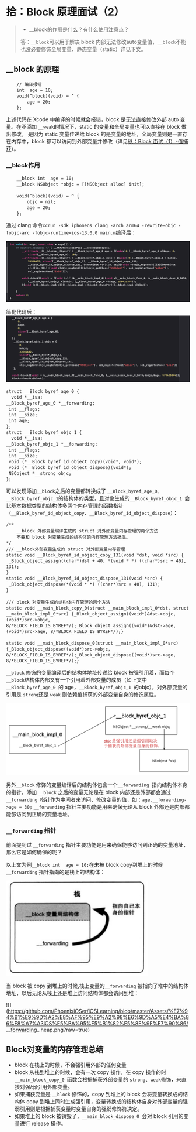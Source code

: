 # 拾：Block 原理面试（2）

> - __block的作用是什么？有什么使用注意点？
> 
> 答：`__block`可以用于解决 block 内部无法修改auto变量值，`__block`不能也没必要修饰全局变量、静态变量（static）详见下文。
> 


## __block 的原理

```	
	// 编译报错
	int  age = 10;
	void(^block)(void) = ^ {
		age = 20;
	};

```

上述代码在 Xcode 中编译的时候就会报错，block 是无法直接修改外部 auto 变量。在不添加 `__weak`的情况下，static 的变量和全局变量也可以直接在 block 做出修改。
是因为 static 变量传递给 block 的是变量的地址，全局变量则是一直存在内存中，block 都可以访问到外部变量并修改（详见[玖：Block 面试（1）-值捕获](https://github.com/PhoenixiOSer/iOSLearning/blob/master/%E7%94%B1%E9%9D%A2%E8%AF%95%E9%A2%98%E6%9D%A5%E4%BA%86%E8%A7%A3iOS%E5%BA%95%E5%B1%82%E5%8E%9F%E7%90%86/%E7%8E%96%EF%BC%9ABlock%20%E9%9D%A2%E8%AF%95%EF%BC%881%EF%BC%89.md)）。


### __block作用

```
	__block int  age = 10;
	__block NSObject *objc = [[NSObject alloc] init];
	
	void(^block)(void) = ^ {
		objc = nil;
		age = 20;
	};
```

通过 clang 命令`xcrun -sdk iphoneos clang -arch arm64 -rewrite-objc -fobjc-arc -fobjc-runtime=ios-13.0.0 main.m`编译后：

![](https://github.com/PhoenixiOSer/iOSLearning/blob/master/Assets/%E7%94%B1%E9%9D%A2%E8%AF%95%E9%A2%98%E6%9D%A5%E4%BA%86%E8%A7%A3iOS%E5%BA%95%E5%B1%82%E5%8E%9F%E7%90%86/__block.png?raw=true)

简化代码后：
![](https://github.com/PhoenixiOSer/iOSLearning/blob/master/Assets/%E7%94%B1%E9%9D%A2%E8%AF%95%E9%A2%98%E6%9D%A5%E4%BA%86%E8%A7%A3iOS%E5%BA%95%E5%B1%82%E5%8E%9F%E7%90%86/__block_simple.png?raw=true)

```
struct __Block_byref_age_0 {
  void *__isa;
__Block_byref_age_0 *__forwarding;
 int __flags;
 int __size;
 int age;
};
struct __Block_byref_objc_1 {
  void *__isa;
__Block_byref_objc_1 *__forwarding;
 int __flags;
 int __size;
 void (*__Block_byref_id_object_copy)(void*, void*);
 void (*__Block_byref_id_object_dispose)(void*);
 NSObject *__strong objc;
};
```

可以发现添加`__block`之后的变量都转换成了 `__Block_byref_age_0`、`__Block_byref_objc_1`的结构体的类型，且对象生成的`__Block_byref_objc_1 `会比基本数据类型的结构体多两个内存管理的函数指针（`__Block_byref_id_object_copy`、`__Block_byref_id_object_dispose`）：

```
/**
	__block 外部变量编译生成的 struct 对外部变量内存管理的两个方法
	不要和 block 对变量生成的结构体的内存管理方法搞混。
*/
/// __block外部变量生成的 struct 对外部变量内存管理
static void __Block_byref_id_object_copy_131(void *dst, void *src) {
 _Block_object_assign((char*)dst + 40, *(void * *) ((char*)src + 40), 131);
}
static void __Block_byref_id_object_dispose_131(void *src) {
 _Block_object_dispose(*(void * *) ((char*)src + 40), 131);
}

/// block 对变量生成的结构体内存管理的两个方法
static void __main_block_copy_0(struct __main_block_impl_0*dst, struct __main_block_impl_0*src) {_Block_object_assign((void*)&dst->objc, (void*)src->objc, 8/*BLOCK_FIELD_IS_BYREF*/);_Block_object_assign((void*)&dst->age, (void*)src->age, 8/*BLOCK_FIELD_IS_BYREF*/);}

static void __main_block_dispose_0(struct __main_block_impl_0*src) {_Block_object_dispose((void*)src->objc, 8/*BLOCK_FIELD_IS_BYREF*/);_Block_object_dispose((void*)src->age, 8/*BLOCK_FIELD_IS_BYREF*/);}

```


`__block` 修饰的变量编译后的结构体地址传递给 block 被强引用着，而每个`__block`结构体内部又有一个引用着外部变量的成员（如上文中`__Block_byref_age_0 `的 age，`__Block_byref_objc_1 `的objc），对外部变量的引用是 `strong`还是 `weak` 则依赖值捕获的外部变量自身的修饰属性。

![](https://github.com/PhoenixiOSer/iOSLearning/blob/master/Assets/%E7%94%B1%E9%9D%A2%E8%AF%95%E9%A2%98%E6%9D%A5%E4%BA%86%E8%A7%A3iOS%E5%BA%95%E5%B1%82%E5%8E%9F%E7%90%86/__block_reference.png?raw=true)


另外`__block` 修饰的变量编译后的结构体包含一个`__forwarding `指向结构体本身的指针。添加 `__block` 之后的变量无论是在 block 内部还是外部都会通过`__forwarding `指针作为中间者来访问、修改变量的值，如：`age.__forwarding->age = 30;` `__forwarding` 指针主要功能是用来确保无论从 block 外部还是内部都能够访问到正确的变量地址。


### `__forwarding` 指针

前面提到过 `__forwarding` 指针主要功能是用来确保能够访问到正确的变量地址，那么它是如何确保的呢？

以上文为例`__block int  age = 10;`在未被 block copy到堆上的时候`__forwarding` 指针指向的是栈上的结构体：

![](https://github.com/PhoenixiOSer/iOSLearning/blob/master/Assets/%E7%94%B1%E9%9D%A2%E8%AF%95%E9%A2%98%E6%9D%A5%E4%BA%86%E8%A7%A3iOS%E5%BA%95%E5%B1%82%E5%8E%9F%E7%90%86/__forwarding_stack.png?raw=true)

当 block 被 copy 到堆上的时候,栈上变量的`__forwarding` 被指向了堆中的结构体地址，以后无论从栈上还是堆上访问结构体都会访问到堆：

![](https://github.com/PhoenixiOSer/iOSLearning/blob/master/Assets/%E7%94%B1%E9%9D%A2%E8%AF%95%E9%A2%98%E6%9D%A5%E4%BA%86%E8%A7%A3iOS%E5%BA%95%E5%B1%82%E5%8E%9F%E7%90%86/__forwarding_ heap.png?raw=true)



## Block对变量的内存管理总结

- block 在栈上的时候，不会强引用外部的任何变量
- block 从栈到堆上的时候，会有一次 copy 操作，在 copy 操作的时`__main_block_copy_0 `函数会根据捕获外部变量的 `strong`、`weak`修饰，来直接对强/弱引用外部变量。
- 如果捕获变量是 `__block` 修饰的，copy 到堆上的 block 会将变量转换成的结构体 copy 到堆上同时生成强引用，变量转换成的结构体自身对外部变量的强弱引用则是根据捕获变量时变量自身的强弱修饰符决定。
- 如果堆上的 block 被销毁了，`__main_block_dispose_0 `会对 block 引用的变量进行 release 操作。


